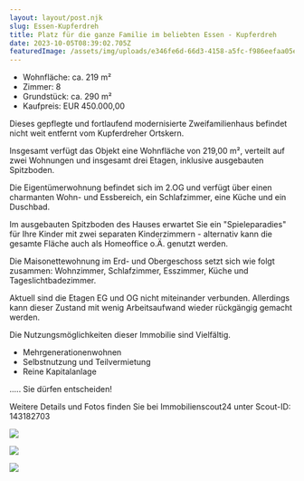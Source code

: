```yaml
---
layout: layout/post.njk
slug: Essen-Kupferdreh
title: Platz für die ganze Familie im beliebten Essen - Kupferdreh
date: 2023-10-05T08:39:02.705Z
featuredImage: /assets/img/uploads/e346fe6d-66d3-4158-a5fc-f986eefaa05e-1627251670.jpeg
---
```

* Wohnfläche: ca. 219 m²
* Zimmer: 8
* Grundstück: ca. 290 m²
* Kaufpreis: EUR 450.000,00

Dieses gepflegte und fortlaufend modernisierte Zweifamilienhaus befindet nicht weit entfernt vom Kupferdreher Ortskern.

Insgesamt verfügt das Objekt eine Wohnfläche von 219,00 m², verteilt auf zwei Wohnungen und insgesamt drei Etagen, inklusive ausgebauten Spitzboden.

Die Eigentümerwohnung befindet sich im 2.OG und verfügt über einen charmanten Wohn- und Essbereich, ein Schlafzimmer, eine Küche und ein Duschbad.

Im ausgebauten Spitzboden des Hauses erwartet Sie ein "Spieleparadies" für Ihre Kinder mit zwei separaten Kinderzimmern - alternativ kann die gesamte Fläche auch als Homeoffice o.Ä. genutzt werden.

Die Maisonettewohnung im Erd- und Obergeschoss setzt sich wie folgt zusammen: Wohnzimmer, Schlafzimmer, Esszimmer, Küche und Tageslichtbadezimmer. 

Aktuell sind die Etagen EG und OG nicht miteinander verbunden. Allerdings kann dieser Zustand mit wenig Arbeitsaufwand wieder rückgängig gemacht werden. 

Die Nutzungsmöglichkeiten dieser Immobilie sind Vielfältig.

* Mehrgenerationenwohnen
* Selbstnutzung und Teilvermietung 
* Reine Kapitalanlage

..... Sie dürfen entscheiden!

Weitere Details und Fotos finden Sie bei Immobilienscout24 unter Scout-ID: 143182703

![](/assets/img/uploads/fbb9f657-cf27-4417-a981-9eaf74b2f678-1627251698.jpeg)

![](/assets/img/uploads/4e5bbe33-5459-4f34-b925-eb31e2e59a06-1627251715.jpeg)

![](/assets/img/uploads/4414af05-c891-4da1-b124-a35eea4d0b56-1627251676.jpeg)